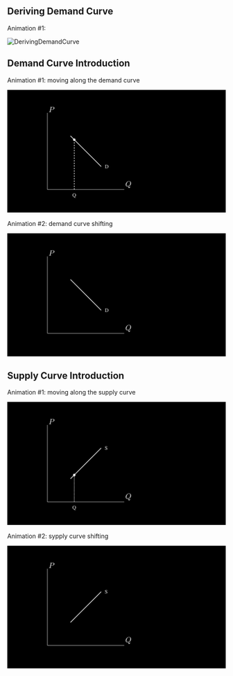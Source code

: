 ## Deriving Demand Curve


Animation \#1: 

![DerivingDemandCurve](DerivingDemandCurve.gif)


## Demand Curve Introduction

Animation \#1: moving along the demand curve

![DemandCurveIntro-1](DemandCurveIntro-1.gif)

Animation \#2: demand curve shifting

![DemandCurveIntro-2](DemandCurveIntro-2.gif)


## Supply Curve Introduction

Animation \#1: moving along the supply curve

![SupplyCurveIntro-1](SupplyCurveIntro-1.gif)

Animation \#2: sypply curve shifting

![SupplyCurveIntro-2](SupplyCurveIntro-2.gif)



